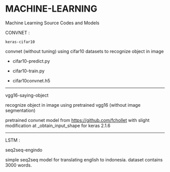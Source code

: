 # MACHINE-LEARNING
Machine Learning Source Codes and Models


CONVNET :

 	keras-cifar10 	
  
  convnet (without tuning) using cifar10 datasets to recognize object in image
  
  - cifar10-predict.py
  
  - cifar10-train.py 
	
  - cifar10convnet.h5
  
  ------------------------------------------------------------------------------------
  
  vgg16-saying-object
  
  recognize object in image using pretrained vgg16 (without image segmentation)
 
  
  pretrained convnet model from https://github.com/fchollet
  with slight modification at _obtain_input_shape for keras 2.1.6
  
  
  -------------------------------------------------------------------------------------
  
  
  LSTM : 
  
  seq2seq-engindo
  
  simple seq2seq model for translating english to indonesia.
  dataset contains 3000 words.
  
  
  
  
  
  
  
  

